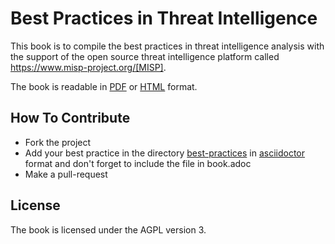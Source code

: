 
# Best Practices in Threat Intelligence

This book is to compile the best practices in threat intelligence analysis with the support of the open source threat intelligence platform called https://www.misp-project.org/[MISP].

The book is readable in [PDF](https://www.misp-project/best-practices-in-threat-intelligence.pdf) or [HTML]( https://www.misp-project/best-practices-in-threat-intelligence.html) format.

## How To Contribute

- Fork the project
- Add your best practice in the directory [best-practices](./best-practices) in [asciidoctor](https://asciidoctor.org) format and don't forget to include the file in book.adoc
- Make a pull-request

## License

The book is licensed under the AGPL version 3.
